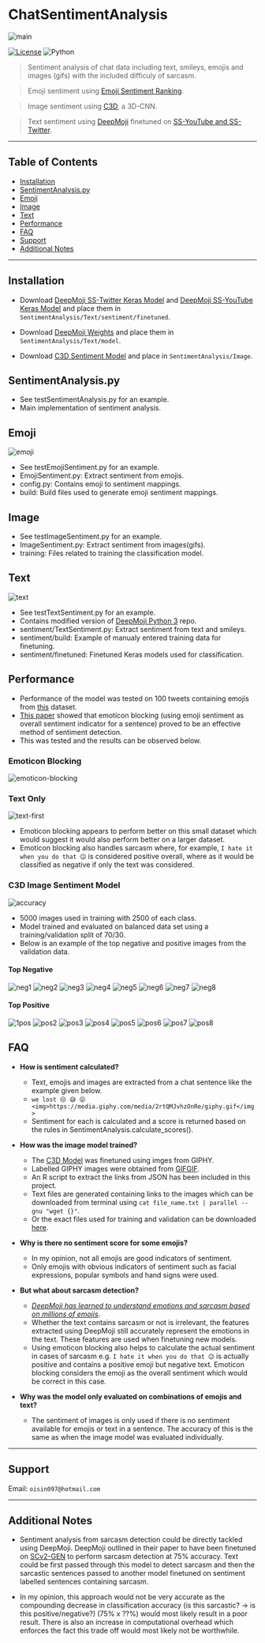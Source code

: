 # ChatSentimentAnalysis
![main](https://i.imgur.com/zyKgSBZ.png)

[![License](http://img.shields.io/:license-mit-blue.svg?style=flat-square)](http://badges.mit-license.org) 
![Python](https://img.shields.io/badge/python-3.6-orange.svg)

> Sentiment analysis of chat data including text, smileys, emojis and images (gifs) with the included difficuly of sarcasm.

> Emoji sentiment using [Emoji Sentiment Ranking](http://kt.ijs.si/data/Emoji_sentiment_ranking/).

> Image sentiment using [C3D](https://gist.github.com/albertomontesg/d8b21a179c1e6cca0480ebdf292c34d2), a 3D-CNN.

> Text sentiment using [DeepMoji](https://github.com/bfelbo/DeepMoji) finetuned on [SS-YouTube and SS-Twitter](https://pdfs.semanticscholar.org/ec1d/92b3b01421e4f49da52fbcf96b9a9337002b.pdf).

---
## Table of Contents
- [Installation](#installation)
- [SentimentAnalysis.py](#SentimentAnalysis.py)
- [Emoji](#Emoji)
- [Image](#Image)
- [Text](#team)
- [Performance](#performance)
- [FAQ](#faq)
- [Support](#support)
- [Additional Notes](#additionalnotes)


---


## Installation
- Download [DeepMoji SS-Twitter Keras Model](https://drive.google.com/open?id=1ZLD2iSgl4PggYPAG9iG_eoFx2DEegqSL) and [DeepMoji SS-YouTube Keras Model](https://drive.google.com/open?id=1iWc0sUmk7FwXBFPQ8FOIWKhJ8jS2iplh) and place them in ```SentimentAnalysis/Text/sentiment/finetuned```.

- Download [DeepMoji Weights](https://www.dropbox.com/s/xqarafsl6a8f9ny/deepmoji_weights.hdf5?dl=0) and place them in ```SentimentAnalysis/Text/model```.

- Download [C3D Sentiment Model](https://drive.google.com/open?id=1UeEsQYrItUF0NOpD1frvS8qxdqGCUTg9) and place in ```SentimentAnalysis/Image```.

## SentimentAnalysis.py
- See testSentimentAnalysis.py for an example.
- Main implementation of sentiment analysis.

## Emoji
![emoji](https://i.imgur.com/P2tMRtJ.png)
- See testEmojiSentiment.py for an example.
- EmojiSentiment.py: Extract sentiment from emojis.
- config.py: Contains emoji to sentiment mappings.
- build: Build files used to generate emoji sentiment mappings.

## Image
- See testImageSentiment.py for an example.
- ImageSentiment.py: Extract sentiment from images(gifs).
- training: Files related to training the classification model.

## Text
![text](https://imgur.com/oXE5H2W.png)
- See testTextSentiment.py for an example.
- Contains modified version of [DeepMoji Python 3](https://github.com/zzsza/DeepMoji-Python3) repo.
- sentiment/TextSentiment.py: Extract sentiment from text and smileys.
- sentiment/build: Example of manualy entered training data for finetuning.
- sentiment/finetuned: Finetuned Keras models used for classification. 

## Performance
 - Performance of the model was tested on 100 tweets containing emojis from [this](https://www.kaggle.com/rexhaif/emojifydata-en) dataset.
 - [This paper](https://www.sciencedirect.com/science/article/pii/S0950705117304240) showed that emoticon blocking (using emoji sentiment as overall sentiment indicator for a sentence) proved to be an effective method of sentiment detection. 
 - This was tested and the results can be observed below.
### Emoticon Blocking
![emoticon-blocking](https://i.imgur.com/Sm3NUnQ.png)
 
 ### Text Only
 ![text-first](https://i.imgur.com/Uj7Bly0.png)

- Emoticon blocking appears to perform better on this small dataset which would suggest it would also perform better on a larger dataset. 
- Emoticon blocking also handles sarcasm where, for example, ```I hate it when you do that 😉``` is considered positive overall, where as it would be classified as negative if only the text was considered.

### C3D Image Sentiment Model
![accuracy](https://i.imgur.com/7Nx6BNi.png)
- 5000 images used in training with 2500 of each class.
- Model trained and evaluated on balanced data set using a training/validation split of 70/30.
- Below is an example of the top negative and positive images from the validation data.

#### Top Negative
![neg1](https://i.imgur.com/WR0C6Qq.gif) ![neg2](https://i.imgur.com/ios7EqN.gif) ![neg3](https://i.imgur.com/vGWhWhS.gif) ![neg4](https://i.imgur.com/yauDFtM.gif) ![neg5](https://i.imgur.com/s275CbK.gif) ![neg6](https://i.imgur.com/DqI48vB.gif) ![neg7](https://i.imgur.com/OLffiZ5.gif) ![neg8](https://i.imgur.com/jkOkrUo.gif)



#### Top Positive
![1pos](https://i.imgur.com/6D351qa.gif) ![pos2](https://i.imgur.com/qywFKc8.gif) ![pos3](https://i.imgur.com/g8Ln6bj.gif) ![pos4](https://i.imgur.com/4KCDcMe.gif) ![pos5](https://i.imgur.com/26KSllL.gif) ![pos6](https://i.imgur.com/tbuNFFS.gif) ![pos7](https://i.imgur.com/keGjqkC.gif) ![pos8](https://i.imgur.com/d7srKWA.gif)

## FAQ

- **How is sentiment calculated?**
	- Text, emojis and images are extracted from a chat sentence like the example given below.
    - ```we lost 😒 😅 😛 <img>https://media.giphy.com/media/2rtQMJvhzOnRe/giphy.gif</img>```
	- Sentiment for each is calculated and a score is returned based on the rules in SentimentAnalysis.calculate_scores().

- **How was the image model trained?**
	- The [C3D Model](https://gist.github.com/albertomontesg/d8b21a179c1e6cca0480ebdf292c34d2) was finetuned using imges from GIPHY.
	- Labelled GIPHY images were obtained from [GIFGIF](http://gifgif.media.mit.edu/labs/api).
	- An R script to extract the  links from JSON has been included in this project. 
	- Text files are generated containing links to the images which can be downloaded from terminal using ```cat file_name.txt | parallel --gnu "wget {}"```.
	- Or the exact files used for training and validation can be downloaded [here](https://drive.google.com/open?id=117xkFzY2OiYMjf6PTPsKYSXENXnPIZVR).

- **Why is there no sentiment score for some emojis?**
	- In my opinion, not all emojis are good indicators of sentiment. 
	- Only emojis with obvious indicators of sentiment such as facial expressions, popular symbols and hand signs were used. 

- **But what about sarcasm detection?**
	- [*DeepMoji has learned to understand emotions and sarcasm based on millions of emojis*](https://deepmoji.mit.edu/).
	- Whether the text contains sarcasm or not is irrelevant, the features extracted using DeepMoji still accurately represent the emotions in the text. These features are used when finetuning new models. 
	- Using emoticon blocking also helps to calculate the actual sentiment in cases of sarcasm e.g. ```I hate it when you do that 😉``` is actually positive and contains a positive emoji but negative text.  Emoticon blocking considers the emoji as the overall sentiment which would be correct in this case.

- **Why was the model only evaluated on combinations of emojis and text?**
	- The sentiment of images is only used if there is no sentiment available for emojis or text in a sentence. The accuracy of this is the same as when the image model was evaluated individually.

---

## Support
Email: `oisin097@hotmail.com`

---


## Additional Notes
- Sentiment analysis from sarcasm detection could be directly tackled using DeepMoji. DeepMoji  outlined in their paper to have been finetuned on [SCv2-GEN](https://arxiv.org/pdf/1709.05404.pdf) to perform sarcasm detection at 75% accuracy. Text could be first passed through this model to detect sarcasm and then the sarcastic sentences passed to another model finetuned on sentiment labelled sentences containing sarcasm. 

- In my opinion, this approach would not be very accurate as the compounding decrease in classification accuracy (is this sarcastic? -> is this positive/negative?) (75% x ??%) would most likely result in a poor result. There is also an increase in computational overhead which enforces the fact this trade off would most likely not be worthwhile. 


